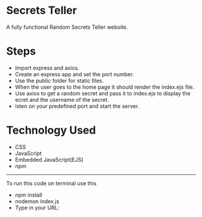 # Secrets Teller
A fully functional Random Secrets Teller website.


# Steps  
- Import express and axios.
-  Create an express app and set the port number.
-  Use the public folder for static files.
-  When the user goes to the home page it should render the index.ejs file.
-  Use axios to get a random secret and pass it to index.ejs to display the ecret and the username of the secret.
-  isten on your predefined port and start the server.
   
# Technology Used
- CSS
- JavaScript
- Embedded JavaScript(EJS)
- npm
  
---
To run this code on terminal use this
- npm install
- nodemon index.js
- Type in your URL: 
